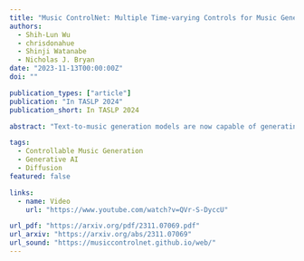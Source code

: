 ```yaml
---
title: "Music ControlNet: Multiple Time-varying Controls for Music Generation"
authors:
  - Shih-Lun Wu
  - chrisdonahue
  - Shinji Watanabe
  - Nicholas J. Bryan
date: "2023-11-13T00:00:00Z"
doi: ""

publication_types: ["article"]
publication: "In TASLP 2024"
publication_short: In TASLP 2024

abstract: "Text-to-music generation models are now capable of generating high-quality music audio in broad styles. However, text control is primarily suitable for the manipulation of global musical attributes like genre, mood, and tempo, and is less suitable for precise control over time-varying attributes such as the positions of beats in time or the changing dynamics of the music. We propose Music ControlNet, a diffusion-based music generation model that offers multiple precise, time-varying controls over generated audio. To imbue text-to-music models with time-varying control, we propose an approach analogous to pixel-wise control of the image-domain ControlNet method. Specifically, we extract controls from training audio yielding paired data, and fine-tune a diffusion-based conditional generative model over audio spectrograms given melody, dynamics, and rhythm controls. While the image-domain Uni-ControlNet method already allows generation with any subset of controls, we devise a new strategy to allow creators to input controls that are only partially specified in time. We evaluate both on controls extracted from audio and controls we expect creators to provide, demonstrating that we can generate realistic music that corresponds to control inputs in both settings. While few comparable music generation models exist, we benchmark against MusicGen, a recent model that accepts text and melody input, and show that our model generates music that is 49% more faithful to input melodies despite having 35x fewer parameters, training on 11x less data, and enabling two additional forms of time-varying control. Sound examples can be found at this https URL."

tags:
  - Controllable Music Generation
  - Generative AI
  - Diffusion
featured: false

links:
  - name: Video
    url: "https://www.youtube.com/watch?v=QVr-S-DyccU"

url_pdf: "https://arxiv.org/pdf/2311.07069.pdf"
url_arxiv: "https://arxiv.org/abs/2311.07069"
url_sound: "https://musiccontrolnet.github.io/web/"
---
```

